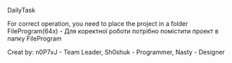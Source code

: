 DailyTask

For correct operation, you need to place the project in a folder FileProgram(64x) - Для коректної роботи потрібно помістити проект в папку FileProgram

Creat by: n0P7xJ - Team Leader, Sh0shuk - Programmer, Nasty - Designer
